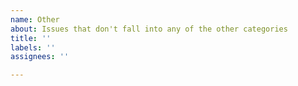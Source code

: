 ```yaml
---
name: Other
about: Issues that don't fall into any of the other categories
title: ''
labels: ''
assignees: ''

---
```

